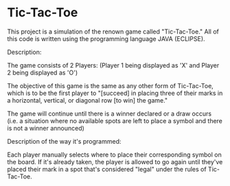 # Tic-Tac-Toe

This project is a simulation of the renown game called "Tic-Tac-Toe." All of this code is written using the programming language JAVA (ECLIPSE). 

Description:

The game consists of 2 Players: (Player 1 being displayed as 'X' and Player 2 being displayed as 'O')

The objective of this game is the same as any other form of Tic-Tac-Toe, which is to be the first player to "[succeed] in placing three of their marks in a horizontal, vertical, or diagonal row [to win] the game."

The game will continue until there is a winner declared or a draw occurs (i.e. a situation where no available spots are left to place a symbol and there is not a winner announced)

Description of the way it's programmed:

Each player manually selects where to place their corresponding symbol on the board. If it's already taken, the player is allowed to go again until they've placed their mark in a spot that's considered "legal" under the rules of Tic-Tac-Toe.
